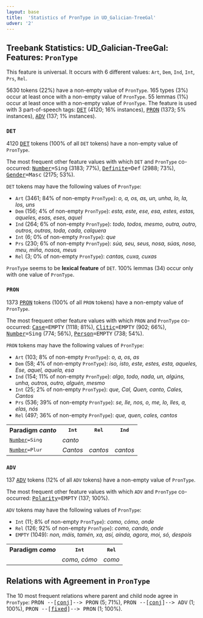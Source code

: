 ```yaml
---
layout: base
title:  'Statistics of PronType in UD_Galician-TreeGal'
udver: '2'
---
```


## Treebank Statistics: UD_Galician-TreeGal: Features: `PronType`

This feature is universal.
It occurs with 6 different values: `Art`, `Dem`, `Ind`, `Int`, `Prs`, `Rel`.

5630 tokens (22%) have a non-empty value of `PronType`.
165 types (3%) occur at least once with a non-empty value of `PronType`.
55 lemmas (1%) occur at least once with a non-empty value of `PronType`.
The feature is used with 3 part-of-speech tags: <tt><a href="gl_treegal-pos-DET.html">DET</a></tt> (4120; 16% instances), <tt><a href="gl_treegal-pos-PRON.html">PRON</a></tt> (1373; 5% instances), <tt><a href="gl_treegal-pos-ADV.html">ADV</a></tt> (137; 1% instances).

### `DET`

4120 <tt><a href="gl_treegal-pos-DET.html">DET</a></tt> tokens (100% of all `DET` tokens) have a non-empty value of `PronType`.

The most frequent other feature values with which `DET` and `PronType` co-occurred: <tt><a href="gl_treegal-feat-Number.html">Number</a></tt><tt>=Sing</tt> (3183; 77%), <tt><a href="gl_treegal-feat-Definite.html">Definite</a></tt><tt>=Def</tt> (2988; 73%), <tt><a href="gl_treegal-feat-Gender.html">Gender</a></tt><tt>=Masc</tt> (2175; 53%).

`DET` tokens may have the following values of `PronType`:

* `Art` (3461; 84% of non-empty `PronType`): <em>o, a, os, as, un, unha, lo, la, los, uns</em>
* `Dem` (156; 4% of non-empty `PronType`): <em>esta, este, ese, esa, estes, estas, aqueles, esas, eses, aquel</em>
* `Ind` (264; 6% of non-empty `PronType`): <em>todo, todos, mesmo, outra, outro, outros, outras, toda, cada, calquera</em>
* `Int` (6; 0% of non-empty `PronType`): <em>que</em>
* `Prs` (230; 6% of non-empty `PronType`): <em>súa, seu, seus, nosa, súas, noso, meu, miña, nosos, meus</em>
* `Rel` (3; 0% of non-empty `PronType`): <em>cantas, cuxa, cuxas</em>

`PronType` seems to be **lexical feature** of `DET`. 100% lemmas (34) occur only with one value of `PronType`.

### `PRON`

1373 <tt><a href="gl_treegal-pos-PRON.html">PRON</a></tt> tokens (100% of all `PRON` tokens) have a non-empty value of `PronType`.

The most frequent other feature values with which `PRON` and `PronType` co-occurred: <tt><a href="gl_treegal-feat-Case.html">Case</a></tt><tt>=EMPTY</tt> (1118; 81%), <tt><a href="gl_treegal-feat-Clitic.html">Clitic</a></tt><tt>=EMPTY</tt> (902; 66%), <tt><a href="gl_treegal-feat-Number.html">Number</a></tt><tt>=Sing</tt> (774; 56%), <tt><a href="gl_treegal-feat-Person.html">Person</a></tt><tt>=EMPTY</tt> (738; 54%).

`PRON` tokens may have the following values of `PronType`:

* `Art` (103; 8% of non-empty `PronType`): <em>o, a, os, as</em>
* `Dem` (58; 4% of non-empty `PronType`): <em>iso, isto, este, estes, esta, aqueles, Ese, aquel, aquela, esa</em>
* `Ind` (154; 11% of non-empty `PronType`): <em>algo, todo, nada, un, algúns, unha, outros, outro, alguén, mesmo</em>
* `Int` (25; 2% of non-empty `PronType`): <em>que, Cal, Quen, canto, Cales, Cantos</em>
* `Prs` (536; 39% of non-empty `PronType`): <em>se, lle, nos, o, me, lo, lles, a, elas, nós</em>
* `Rel` (497; 36% of non-empty `PronType`): <em>que, quen, cales, cantos</em>

<table>
  <tr><th>Paradigm <i>canto</i></th><th><tt>Int</tt></th><th><tt>Rel</tt></th><th><tt>Ind</tt></th></tr>
  <tr><td><tt><tt><a href="gl_treegal-feat-Number.html">Number</a></tt><tt>=Sing</tt></tt></td><td><em>canto</em></td><td></td><td></td></tr>
  <tr><td><tt><tt><a href="gl_treegal-feat-Number.html">Number</a></tt><tt>=Plur</tt></tt></td><td><em>Cantos</em></td><td><em>cantos</em></td><td><em>cantos</em></td></tr>
</table>

### `ADV`

137 <tt><a href="gl_treegal-pos-ADV.html">ADV</a></tt> tokens (12% of all `ADV` tokens) have a non-empty value of `PronType`.

The most frequent other feature values with which `ADV` and `PronType` co-occurred: <tt><a href="gl_treegal-feat-Polarity.html">Polarity</a></tt><tt>=EMPTY</tt> (137; 100%).

`ADV` tokens may have the following values of `PronType`:

* `Int` (11; 8% of non-empty `PronType`): <em>como, cómo, onde</em>
* `Rel` (126; 92% of non-empty `PronType`): <em>como, cando, onde</em>
* `EMPTY` (1049): <em>non, máis, tamén, xa, así, aínda, agora, moi, só, despois</em>

<table>
  <tr><th>Paradigm <i>como</i></th><th><tt>Int</tt></th><th><tt>Rel</tt></th></tr>
  <tr><td><tt></tt></td><td><em>como, cómo</em></td><td><em>como</em></td></tr>
</table>

## Relations with Agreement in `PronType`

The 10 most frequent relations where parent and child node agree in `PronType`:
<tt>PRON --[<tt><a href="gl_treegal-dep-conj.html">conj</a></tt>]--> PRON</tt> (5; 71%),
<tt>PRON --[<tt><a href="gl_treegal-dep-conj.html">conj</a></tt>]--> ADV</tt> (1; 100%),
<tt>PRON --[<tt><a href="gl_treegal-dep-fixed.html">fixed</a></tt>]--> PRON</tt> (1; 100%).

